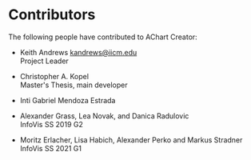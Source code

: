 
Contributors
============

The following people have contributed to AChart Creator:

- Keith Andrews
  [kandrews@iicm.edu](mailto:kandrews@iicm.edu?subject=Rslidy)  
  Project Leader

* Christopher A. Kopel  
  Master's Thesis, main developer

* Inti Gabriel Mendoza Estrada  

* Alexander Grass, Lea Novak, and Danica Radulovic  
  InfoVis SS 2019 G2

* Moritz Erlacher, Lisa Habich, Alexander Perko and Markus Stradner InfoVis SS 2021 G1
